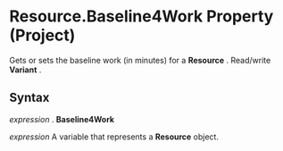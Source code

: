 
# Resource.Baseline4Work Property (Project)

Gets or sets the baseline work (in minutes) for a  **Resource** . Read/write **Variant** .


## Syntax

 _expression_ . **Baseline4Work**

 _expression_ A variable that represents a **Resource** object.

